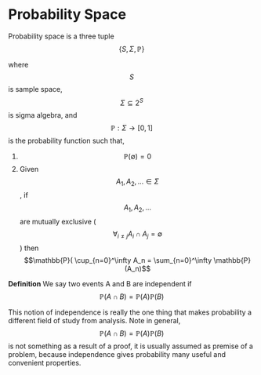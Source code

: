 # Probability Space


Probability space is a three tuple
$$ \{ S, \Sigma,  \mathbb{P} \} $$

where $$S$$ is sample space, $$\Sigma\subseteq 2^S$$ is sigma algebra, and $$\mathbb{P}: \Sigma \to [0, 1]$$ is the probability function such that,

1. $$\mathbb{P}(\emptyset) = 0$$
2. Given $$A_1, A_2, ... \in \Sigma$$, if $$A_1, A_2, ...$$ are mutually exclusive 
 ( $$ \forall_{i\neq j} A_i \cap A_j = \emptyset$$ ) then $$\mathbb{P}( \cup_{n=0}^\infty A_n = \sum_{n=0}^\infty \mathbb{P}(A_n)$$

**Definition** We say two events A and B are independent if $$\mathbb{P}(A\cap B) = \mathbb{P}(A)\mathbb{P}(B)$$

This notion of independence is really the one thing that makes probability a different field of study from analysis. Note in general, $$\mathbb{P}(A\cap B) = \mathbb{P}(A)\mathbb{P}(B)$$ is not something as a result of a proof, it is usually assumed as premise of a problem, because independence gives probability many useful and convenient properties. 